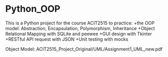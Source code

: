 # Python_OOP

This is a Python project for the course ACIT2515 to practice:
    +the OOP model: Abstraction, Encapsulation, Polymorphism, Inheritance
    +Object Relational Mapping with SQLite and peewee
    +GUI design with Tkinter
    +RESTful API request with JSON
    +Unit testing with mocks

Object Model: ACIT2515_Project_Original/UML/Assignment1_UML_new.pdf
